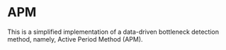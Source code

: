 # APM
This is a simplified implementation of a data-driven bottleneck detection method, namely, Active Period Method (APM). 
